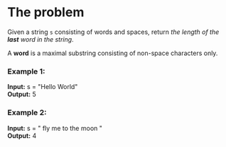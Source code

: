 # The problem

Given a string `s` consisting of words and spaces, return _the length of the **last** word in the string_.

A **word** is a maximal substring consisting of non-space characters only.

### Example 1:

**Input:** s = "Hello World"  
**Output:** 5  

### Example 2:

**Input:** s = "   fly me   to   the moon  "    
**Output:** 4  

